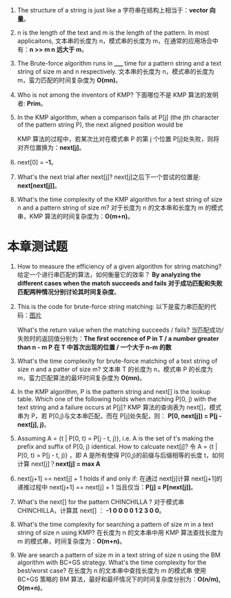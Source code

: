 1. The structure of a string is just like a 字符串在结构上相当于：**vector 向量**。
2. n is the length of the text and m is the length of the pattern. In most applicaitons,
   文本串的长度为 n，模式串的长度为 m，在通常的应用场合中有：**n >> m n 远大于 m**。
3. The Brute-force algorithm runs in **\_\_\_** time for a pattern string and a text string of size m and n respectively.
   文本串的长度为 n，模式串的长度为 m，蛮力匹配的时间复杂度为 **O(mn)**。
4. Who is not among the inventors of KMP? 下面哪位不是 KMP 算法的发明者: **Prim**。
5. In the KMP algorithm, when a comparison fails at P[j] (the jth character of the pattern string P), the next aligned position would be

   KMP 算法的过程中，若某次比对在模式串 P 的第 j 个位置 P[j]处失败，则将对齐位置换为：**next[j]**。

6. next[0] = **-1**。
7. What's the next trial after next[j]? next[j]之后下一个尝试的位置是: **next[next[j]]**。
8. What's the time complexity of the KMP algorithm for a text string of size n and a pattern string of size m?
   对于长度为 n 的文本串和长度为 m 的模式串，KMP 算法的时间复杂度为：**O(m+n)**。

# 本章测试题

1. How to measure the efficiency of a given algorithm for string matching? 给定一个进行串匹配的算法，如何衡量它的效率？ **By analyzing the different cases when the match succeeds and fails 对于成功匹配和失败匹配两种情况分别讨论其时间复杂度**。
2. This is the code for brute-force string matching: 以下是蛮力串匹配的代码：[图片](http://sc0.ykt.io/ue_i/20191106/1192004753337487360.png)

   What's the return value when the matching succeeds / fails? 当匹配成功/失败时的返回值分别为：**The first occrence of P in T / a number greater than n - m P 在 T 中首次出现的位置 / 一个大于 n-m 的数**

3. What's the time complexity for brute-force matching of a text string of size n and a patter of size m?
   文本串 T 的长度为 n，模式串 P 的长度为 m，蛮力匹配算法的最坏时间复杂度为 **O(mn)**。
4. In the KMP algorithm, P is the pattern string and next[] is the lookup table. Which one of the following holds when matching P[0, j) with the text string and a failure occurs at P[j]?
   KMP 算法的查询表为 next[]，模式串为 P，若 P[0,j)与文本串匹配，而在 P[j]处失配，则： **P[0, next[j]) = P[j - next[j], j)**。
5. Assuming A = {t | P[0, t) = P[j - t, j)}, i.e. A is the set of t's making the prefix and suffix of P[0, j) identical. How to calcuate next[j]?
   令 A = {t | P[0, t) = P[j - t, j)} ，即 A 是所有使得 P[0,j)的前缀与后缀相等的长度 t，如何计算 next[j]？**next[j] = max A**
6. next[j+1] == next[j] + 1 holds if and only if:
   在通过 next[j]计算 next[j+1]的递推过程中 next[j+1] == next[j] + 1 当且仅当：**P[j] = P[next[j]]**。
7. What's the next[] for the pattern CHINCHILLA ?
   对于模式串 CHINCHILLA，计算其 next[] ： **-1 0 0 0 0 1 2 3 0 0**。
8. What's the time complexity for searching a pattern of size m in a text string of size n using KMP?
   在长度为 n 的文本串中用 KMP 算法查找长度为 m 的模式串，时间复杂度为：**O(m+n)**。
9. We are search a pattern of size m in a text string of size n using the BM algorithm with BC+GS strategy. What's the time complexity for the best/worst case?
   在长度为 n 的文本串中查找长度为 m 的模式串
   使用 BC+GS 策略的 BM 算法，最好和最坏情况下的时间复杂度分别为：**O(n/m), O(m+n)**。
